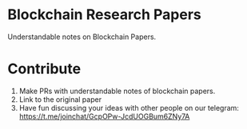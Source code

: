 # Blockchain Research Papers
Understandable notes on Blockchain Papers.

# Contribute 
1. Make PRs with understandable notes of blockchain papers. 
2. Link to the original paper
3. Have fun discussing your ideas with other people on our telegram: https://t.me/joinchat/GcpOPw-JcdUOGBum6ZNy7A

